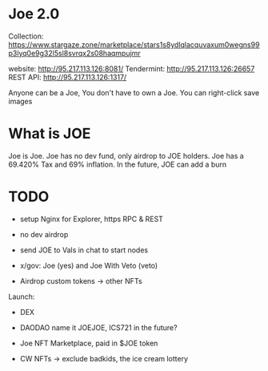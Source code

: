 # Joe 2.0

Collection: <https://www.stargaze.zone/marketplace/stars1s8ydlqlacquvaxum0wegns99p3lyq0e9g32l5sl8svrqx2s08haqmpujmr>

website: <http://95.217.113.126:8081/>
Tendermint: <http://95.217.113.126:26657>
REST API: <http://95.217.113.126:1317/>


Anyone can be a Joe, You don't have to own a Joe. You can right-click save images

# What is JOE

Joe is Joe.
Joe has no dev fund, only airdrop to JOE holders.
Joe has a 69.420% Tax and 69% inflation.
In the future, JOE can add a burn

# TODO
- setup Nginx for Explorer, https RPC & REST
- no dev airdrop
- send JOE to Vals in chat to start nodes
- x/gov: Joe (yes) and Joe With Veto (veto)

- Airdrop custom tokens -> other NFTs

Launch:
- DEX
- DAODAO name it JOEJOE, ICS721 in the future?
- Joe NFT Marketplace, paid in $JOE token

- CW NFTs -> exclude badkids, the ice cream lottery